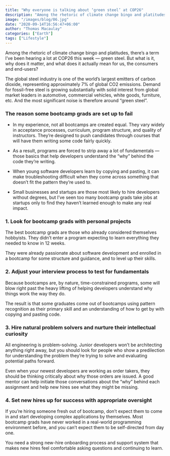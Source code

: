 ```yaml
---
title: "Why everyone is talking about ‘green steel’ at COP26"
description: "Among the rhetoric of climate change bingo and platitudes, there’s a term I’ve been hearing a lot at COP26 this week — green steel. But what is it, why does it matter, and what does it actually mean for us, the consumers and end-users?"
image: "/images/blog/06.jpg"
date: "2020-09-14T16:56:47+06:00"
author: "Thomas Macaulay"
categories: ["Earth"]
tags: ["Lifestyle"]
---
```


Among the rhetoric of climate change bingo and platitudes, there’s a term I’ve been hearing a lot at COP26 this week — green steel. But what is it, why does it matter, and what does it actually mean for us, the consumers and end-users? 

The global steel industry is one of the world’s largest emitters of carbon dioxide, representing approximately 7% of global CO2 emissions. Demand for fossil-free steel is growing substantially with solid interest from global market leaders in automotive, commercial vehicles, white goods, furniture, etc. And the most significant noise is therefore around “green steel”.

### The reason some bootcamp grads are set up to fail
* In my experience, not all bootcamps are created equal. They vary widely in acceptance processes, curriculum, program structure, and quality of instructors. They’re designed to push candidates through courses that will have them writing some code fairly quickly.

* As a result, programs are forced to strip away a lot of fundamentals — those basics that help developers understand the “why” behind the code they’re writing.

* When young software developers learn by copying and pasting, it can make troubleshooting difficult when they come across something that doesn’t fit the pattern they’re used to.

* Small businesses and startups are those most likely to hire developers without degrees, but I’ve seen too many bootcamp grads take jobs at startups only to find they haven’t learned enough to make any real impact.

### 1. Look for bootcamp grads with personal projects
The best bootcamp grads are those who already considered themselves hobbyists. They didn’t enter a program expecting to learn everything they needed to know in 12 weeks.

They were already passionate about software development and enrolled in a bootcamp for some structure and guidance, and to level up their skills.

### 2. Adjust your interview process to test for fundamentals
Because bootcamps are, by nature, time-constrained programs, some will blow right past the heavy lifting of helping developers understand why things work the way they do.

The result is that some graduates come out of bootcamps using pattern recognition as their primary skill and an understanding of how to get by with copying and pasting code.

### 3. Hire natural problem solvers and nurture their intellectual curiosity
All engineering is problem-solving. Junior developers won’t be architecting anything right away, but you should look for people who show a predilection for understanding the problem they’re trying to solve and evaluating potential paths forward.

Even when your newest developers are working as order takers, they should be thinking critically about why those orders are issued. A good mentor can help initiate those conversations about the “why” behind each assignment and help new hires see what they might be missing.

### 4. Set new hires up for success with appropriate oversight
If you’re hiring someone fresh out of bootcamp, don’t expect them to come in and start developing complex applications by themselves. Most bootcamp grads have never worked in a real-world programming environment before, and you can’t expect them to be self-directed from day one.

You need a strong new-hire onboarding process and support system that makes new hires feel comfortable asking questions and continuing to learn.